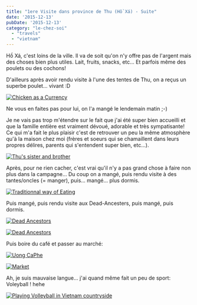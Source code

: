```yaml
---
title: "1ere Visite dans province de Thu (Hồ Xá) - Suite"
date: '2015-12-13'
pubDate: '2015-12-13'
category: "le-chez-soi"
  - "travels"
  - "vietnam"
---
```


Hồ Xá, c'est loins de la ville. Il va de soit qu'on n'y offre pas de l'argent mais des choses bien plus utiles. Lait, fruits, snacks, etc... Et parfois même des poulets ou des cochons!

D'ailleurs après avoir rendu visite à l'une des tentes de Thu, on a reçus un superbe poulet... vivant :D

[![Chicken as a Currency](http://malparty.fr/wp-content/uploads/2015/12/PB276742-600x450.jpg)](http://malparty.fr/wp-content/uploads/2015/12/PB276742.jpg)

Ne vous en faites pas pour lui, on l'a mangé le lendemain matin ;-)

Je ne vais pas trop m'étendre sur le fait que j'ai été super bien accueilli et que la famille entière est vraiment dévoué, adorable et très sympatisante! Ce qui m'a fait le plus plaisir c'est de retrouver un peu la même atmosphère qu'à la maison chez moi (frères et soeurs qui se chamaillent dans leurs propres délires, parents qui s'entendent super bien, etc...).

[![Thu's sister and brother](http://malparty.fr/wp-content/uploads/2015/12/PB286797-600x450.jpg)](http://malparty.fr/wp-content/uploads/2015/12/PB286797.jpg)

Après, pour ne rien cacher, c'est vrai qu'il n'y a pas grand chose à faire non plus dans la campagne... Du coup on a mangé, puis rendu visite à des tantes/oncles (= manger), puis... mangé... plus dormis.

[![Traditionnal way of Eating](http://malparty.fr/wp-content/uploads/2015/12/PB276740-600x450.jpg)](http://malparty.fr/wp-content/uploads/2015/12/PB276740.jpg)

Puis mangé, puis rendu visite aux Dead-Ancesters, puis mangé, puis dormis.

[![Dead Ancestors](http://malparty.fr/wp-content/uploads/2015/12/PB286779-600x450.jpg)](http://malparty.fr/wp-content/uploads/2015/12/PB286779.jpg)

[![Dead Ancestors](http://malparty.fr/wp-content/uploads/2015/12/PB286782-600x450.jpg)](http://malparty.fr/wp-content/uploads/2015/12/PB286782.jpg)

Puis boire du café et passer au marché:

[![Uong CaPhe](http://malparty.fr/wp-content/uploads/2015/12/PB286759-e1449980475996-450x600.jpg)](http://malparty.fr/wp-content/uploads/2015/12/PB286759.jpg)

[![Market](http://malparty.fr/wp-content/uploads/2015/12/PB286751-600x450.jpg)](http://malparty.fr/wp-content/uploads/2015/12/PB286751.jpg)

Ah, je suis mauvaise langue... j'ai quand même fait un peu de sport: Voleyball ! hehe

[![Playing Volleyball in Vietnam countryside](http://malparty.fr/wp-content/uploads/2015/12/PB286760-600x450.jpg)](http://malparty.fr/wp-content/uploads/2015/12/PB286760.jpg)

